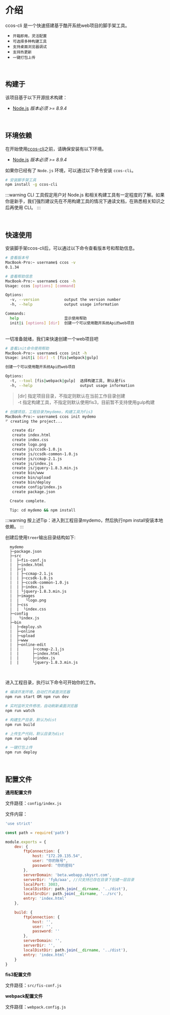# 介绍

ccos-cli 是一个快速搭建基于酷开系统web项目的脚手架工具。
- `开箱即用，灵活配置`
- `可选择多种构建工具`
- `支持桌面浏览器调试`
- `支持热更新`
- `一键打包上传`

<br/>

## 构建于

该项目基于以下开源技术构建：

- [Node.js](https://nodejs.org/) *版本必须 >= 8.9.4*

<br/>

## 环境依赖

在开始使用[ccos-cli](https://www.npmjs.com/package/ccos-cli)之前，请确保安装有以下环境。

- [Node.js](https://nodejs.org/) *版本必须 >= 8.9.4*

如果你已经有了 `Node.js` 环境，可以通过以下命令安装 `ccos-cli`。

```bash
# 安装脚手架工具
npm install -g ccos-cli
```

:::warning
CLI 工具假定用户对 Node.js 和相关构建工具有一定程度的了解。如果你是新手，我们强烈建议先在不用构建工具的情况下通读文档，在熟悉相关知识之后再使用 CLI。
:::

<br/>

## 快速使用

安装脚手架ccos-cli后，可以通过以下命令查看版本号和帮助信息。

```bash
# 查看版本号
MacBook-Pro:~ username$ ccos -v
0.1.34

# 查看帮助信息
MacBook-Pro:~ username$ ccos -h
Usage: ccos [options] [command]

Options:
  -v, --version           output the version number
  -h, --help              output usage information

Commands:
  help                    显示使用帮助
  init|i [options] [dir]  创建一个可以使用酷开系统Api的web项目
```
<br/>
一切准备就绪，我们来快速创建一个web项目吧

```bash
# 查看init命令使用帮助
MacBook-Pro:~ username$ ccos init -h
Usage: init|i [dir] -t [fis|webpack|gulp]

创建一个可以使用酷开系统Api的web项目

Options:
  -t, --tool [fis|webpack|gulp]  选择构建工具, 默认是fis
  -h, --help                     output usage information
```

> [dir] 指定项目目录，不指定则默认在当前工作目录创建<br/>
> -t 指定构建工具，不指定则默认使用fis3，目前暂不支持使用gulp构建

```bash
# 创建项目，工程目录为mydemo，构建工具为fis3
MacBook-Pro:~ username$ ccos init mydemo
⠋ creating the project...

   create dir
   create index.html
   create index.css
   create logo.png
   create js/ccsdk-1.0.js
   create js/ccsdk-common-1.0.js
   create js/ccmap-2.1.js
   create js/index.js
   create js/jquery-1.8.3.min.js
   create bin/www
   create bin/upload
   create bin/deploy
   create config/index.js
   create package.json

  Create complete.

  Tip: cd mydemo && npm install 
```
:::warning
按上述Tip：进入到工程目录mydemo，然后执行npm install安装本地依赖。
:::

创建后使用`treer`输出目录结构如下:

```js{1}
  mydemo
  ├─package.json
  ├─src
  |  ├─fis-conf.js
  |  ├─index.html
  |  ├─js
  |  | ├─ccmap-2.1.js
  |  | ├─ccsdk-1.0.js
  |  | ├─ccsdk-common-1.0.js
  |  | ├─index.js
  |  | └jquery-1.8.3.min.js
  |  ├─images
  |  |   └logo.png
  |  ├─css
  |  |  └index.css
  ├─config
  |   └index.js
  ├─bin
  |  ├─deploy.sh
  |  ├─online
  |  ├─upload
  |  ├─www
  |  ├─online-edit
  |  |      ├─ccmap-2.1.js
  |  |      ├─index.html
  |  |      ├─index.js
  |  |      └jquery-1.8.3.min.js
```

<br/>

进入工程目录，执行以下命令可开始你的工作。
```bash
# 编译开发环境，自动打开桌面浏览器
npm run start OR npm run dev

# 实时监听文件修改，自动刷新桌面浏览器
npm run watch

# 构建生产目录，默认为dist
npm run build

# 上传生产代码，默认目录为dist
npm run upload

# 一键打包上传
npm run deploy
```
<br/>

## 配置文件

__通用配置文件__

文件路径：`config/index.js`

文件内容：
```js
'use strict'

const path = require('path')

module.exports = {
    dev: {
        ftpConnection: {
            host: "172.20.135.54",
            user: "你的账号",
            password: "你的密码"
        },
        serverDomain: 'beta.webapp.skysrt.com',
        serverDir: 'fyb/aaa', //只支持已存在目录下创建一层目录
        localPort: 3003,
        localDistDir: path.join(__dirname, '../dist'),
        localSrcDir: path.join(__dirname, '../src'),
        entry: 'index.html'
    },

    build: {
        ftpConnection: {
            host: '',
            user: '',
            password: ''
        },
        serverDomain: '',
        serverDir: '',
        localDistDir: path.join(__dirname, '../dist'),
        entry: 'index.html'
    }
}
```

__fis3配置文件__

文件路径：`src/fis-conf.js`

__webpack配置文件__

文件路径：`webpack.config.js`

